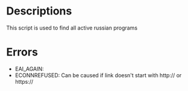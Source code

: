 # Descriptions
This script is used to find all active russian programs

# Errors
 - EAI_AGAIN: 
 - ECONNREFUSED: Can be caused if link doesn't start with http:// or https://
